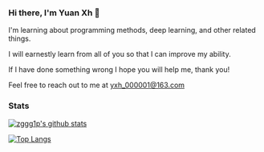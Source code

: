 ### Hi there, I'm Yuan Xh 👋 

I'm learning about programming methods, deep learning, and other related things.  

I will earnestly learn from all of you so that I can improve my ability.  

If I have done something wrong I hope you will help me, thank you!  

Feel free to reach out to me at yxh_000001@163.com

### Stats

[![zggg1p's github stats](https://github-readme-stats.vercel.app/api?username=zggg1p&show_icons=true)](https://github.com/zggg1p)

[![Top Langs](https://github-readme-stats.vercel.app/api/top-langs/?username=zggg1p)](https://github.com/zggg1p)
